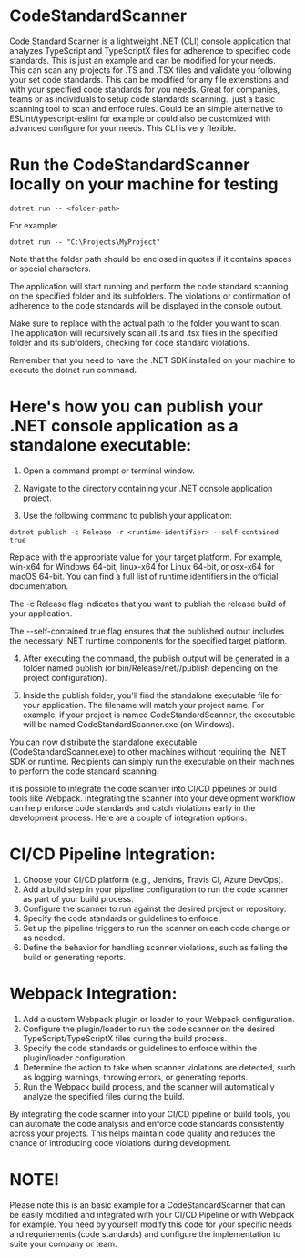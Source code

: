 # CodeStandardScanner
Code Standard Scanner is a lightweight .NET (CLI) console application that analyzes TypeScript and TypeScriptX files for adherence to specified code standards. This is just an example and can be modified for your needs.  
This can scan any projects for .TS and .TSX files and validate you following your set code standards. This can be modified for any file extenstions and with your specified code standards for you needs. Great for companies, teams or as individuals to setup code standards scanning.. just a basic scanning tool to scan and enfoce rules. Could be an simple alternative to ESLint/typescript-eslint for example or could also be customized with advanced configure for your needs. This CLI is very flexible.

# Run the CodeStandardScanner locally on your machine for testing
```
dotnet run -- <folder-path>
```
For example:
```
dotnet run -- "C:\Projects\MyProject"
```
Note that the folder path should be enclosed in quotes if it contains spaces or special characters.

The application will start running and perform the code standard scanning on the specified folder and its subfolders. The violations or confirmation of adherence to the code standards will be displayed in the console output.

Make sure to replace <folder-path> with the actual path to the folder you want to scan. The application will recursively scan all .ts and .tsx files in the specified folder and its subfolders, checking for code standard violations.

Remember that you need to have the .NET SDK installed on your machine to execute the dotnet run command.

# Here's how you can publish your .NET console application as a standalone executable:

1) Open a command prompt or terminal window.

2) Navigate to the directory containing your .NET console application project.

3) Use the following command to publish your application:

```
dotnet publish -c Release -r <runtime-identifier> --self-contained true
```

Replace <runtime-identifier> with the appropriate value for your target platform. For example, win-x64 for Windows 64-bit, linux-x64 for Linux 64-bit, or osx-x64 for macOS 64-bit. You can find a full list of runtime identifiers in the official documentation.

The -c Release flag indicates that you want to publish the release build of your application.

The --self-contained true flag ensures that the published output includes the necessary .NET runtime components for the specified target platform.

4) After executing the command, the publish output will be generated in a folder named publish (or bin/Release/net<version>/<runtime-identifier>/publish depending on the project configuration).

5) Inside the publish folder, you'll find the standalone executable file for your application. The filename will match your project name. For example, if your project is named CodeStandardScanner, the executable will be named CodeStandardScanner.exe (on Windows).

You can now distribute the standalone executable (CodeStandardScanner.exe) to other machines without requiring the .NET SDK or runtime. Recipients can simply run the executable on their machines to perform the code standard scanning.

 it is possible to integrate the code scanner into CI/CD pipelines or build tools like Webpack. Integrating the scanner into your development workflow can help enforce code standards and catch violations early in the development process. Here are a couple of integration options:

# CI/CD Pipeline Integration:

1) Choose your CI/CD platform (e.g., Jenkins, Travis CI, Azure DevOps).
2) Add a build step in your pipeline configuration to run the code scanner as part of your build process.
3) Configure the scanner to run against the desired project or repository.
4) Specify the code standards or guidelines to enforce.
5) Set up the pipeline triggers to run the scanner on each code change or as needed.
6) Define the behavior for handling scanner violations, such as failing the build or generating reports.

# Webpack Integration:

1) Add a custom Webpack plugin or loader to your Webpack configuration.
2) Configure the plugin/loader to run the code scanner on the desired TypeScript/TypeScriptX files during the build process.
3) Specify the code standards or guidelines to enforce within the plugin/loader configuration.
4) Determine the action to take when scanner violations are detected, such as logging warnings, throwing errors, or generating reports.
5) Run the Webpack build process, and the scanner will automatically analyze the specified files during the build.

By integrating the code scanner into your CI/CD pipeline or build tools, you can automate the code analysis and enforce code standards consistently across your projects. This helps maintain code quality and reduces the chance of introducing code violations during development.

# NOTE!
Please note this is an basic example for a CodeStandardScanner that can be easily modified and integrated with your CI/CD Pipeline or with Webpack for example. You need by yourself modify this code for your specific needs and requriements (code standards) and configure the implementation to suite your company or team.
